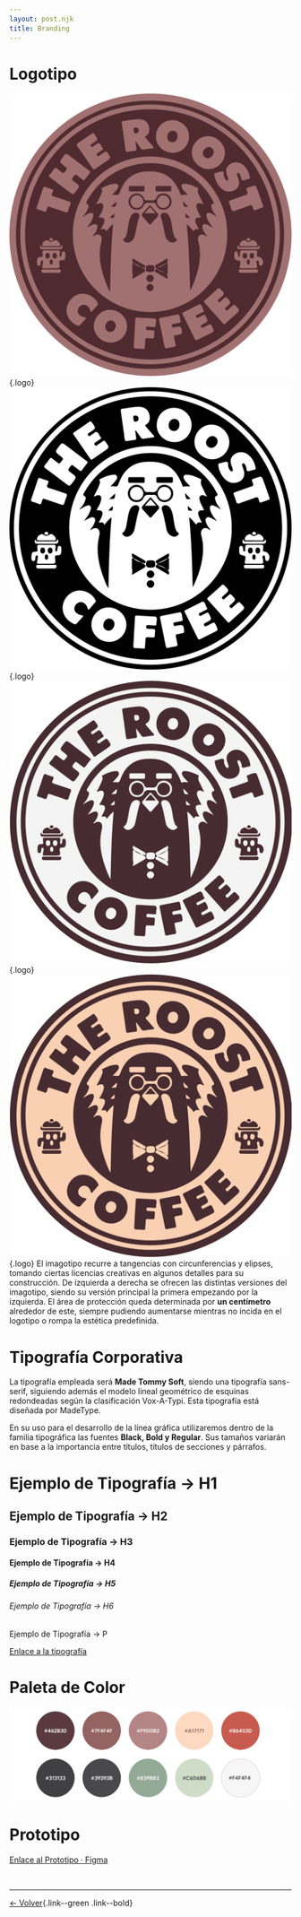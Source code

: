 ```yaml
---
layout: post.njk
title: Branding
---
```


# Logotipo

![img](../../img/logo.svg){.logo}  ![img](../../img/logo-black.svg){.logo} ![img](../../img/logo-white.svg){.logo} ![img](../../img/logo-yellow.svg){.logo}
El imagotipo recurre a tangencias con circunferencias y elipses, tomando ciertas licencias creativas en algunos detalles para su construcción.
De izquierda a derecha se ofrecen las distintas versiones del imagotipo, siendo su versión principal la primera empezando por la izquierda.
El área de protección queda determinada por **un centímetro** alrededor de este, siempre pudiendo aumentarse mientras no incida en el logotipo o rompa la estética predefinida.

# Tipografía Corporativa

La tipografía empleada será **Made Tommy Soft**, siendo una tipografía sans-serif, siguiendo además el modelo lineal geométrico de esquinas redondeadas según la clasificación Vox-A-Typi.
Esta tipografía está diseñada por MadeType.

En su uso para el desarrollo de la línea gráfica utilizaremos dentro de la familia tipográfica las fuentes **Black, Bold y Regular**. Sus tamaños variarán en base a la importancia entre títulos, títulos de secciones y párrafos.

# Ejemplo de Tipografía → H1

## Ejemplo de Tipografía → H2

### Ejemplo de Tipografía → H3

#### Ejemplo de Tipografía → H4

##### Ejemplo de Tipografía → H5

###### Ejemplo de Tipografía → H6

Ejemplo de Tipografía → P

[Enlace a la tipografía](https://creativemarket.com/MadeType/4689694-MADE-Tommy-Soft-60-Off)

# Paleta de Color

![img](../../img/color-palette.png)

# Prototipo

[Enlace al Prototipo · Figma](https://www.figma.com/proto/AfmPnRmdR0KCDwBou08nND/The-Roost-Coffee-Shop?node-id=14%3A2&scaling=scale-down&page-id=0%3A1&starting-point-node-id=14%3A2)

<br/>

---

[← Volver](https://paolaski.github.io/the-roost-wiki.github.io/){.link--green .link--bold}
